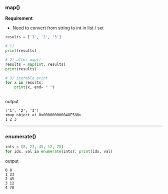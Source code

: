 
### map()


__Requirement__

* Need to convert from string to int in list / set

```python
results = ['1', '2', '3']

# 1) 
print(results)

# 2) after map()
results = map(int, results) 
print(results)

# 3) iterable print
for x in results:
    print(x, end= " ")
    
```

output
```
['1', '2', '3']
<map object at 0x000000000048E588>
1 2 3 
```
---

### enumerate()

```python
ints = [8, 23, 45, 12, 78]
for idx, val in enumerate(ints): print(idx, val)
```

output
```
0 8
1 23
2 45
3 12
4 78
```
